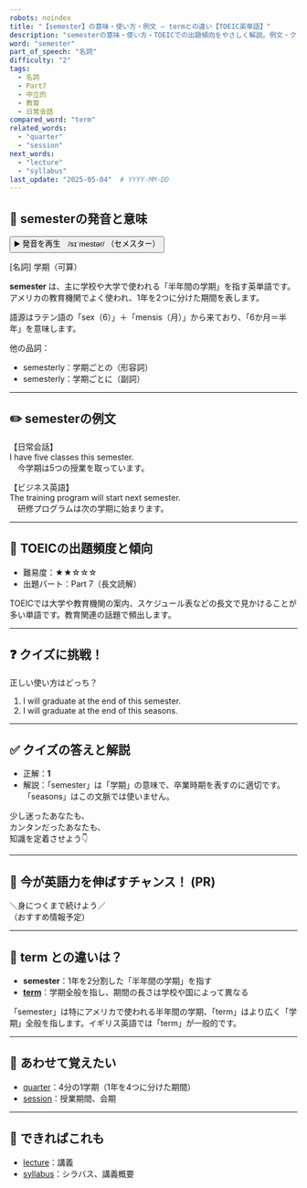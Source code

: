 ```yaml
---
robots: noindex
title: "【semester】の意味・使い方・例文 ― termとの違い【TOEIC英単語】"
description: "semesterの意味・使い方・TOEICでの出題傾向をやさしく解説。例文・クイズ付きでtermとの違いもわかりやすく学べます。"
word: "semester"
part_of_speech: "名詞"
difficulty: "2"
tags:
  - 名詞
  - Part7
  - 中立的
  - 教育
  - 日常会話
compared_word: "term"
related_words:
  - "quarter"
  - "session"
next_words:
  - "lecture"
  - "syllabus"
last_update: "2025-05-04"  # YYYY-MM-DD
---
```


## 🔰 semesterの発音と意味

<button class="play-audio" onclick="playTTS('semester')">
  <span class="play-audio-main">
    ▶️ 発音を再生　/sɪˈmestər/
  </span>
  <span class="play-audio-sub">
    （セメスター）
  </span>
</button>

[名詞] 学期（可算）

**semester** は、主に学校や大学で使われる「半年間の学期」を指す英単語です。アメリカの教育機関でよく使われ、1年を2つに分けた期間を表します。

語源はラテン語の「sex（6）」＋「mensis（月）」から来ており、「6か月＝半年」を意味します。

他の品詞：  
- semesterly：学期ごとの（形容詞）
- semesterly：学期ごとに（副詞）

---

## ✏️ semesterの例文

【日常会話】  
I have five classes this semester.  
　今学期は5つの授業を取っています。

【ビジネス英語】  
The training program will start next semester.  
　研修プログラムは次の学期に始まります。

---

## 🎯 TOEICの出題頻度と傾向

- 難易度：★★☆☆☆
- 出題パート：Part 7（長文読解）

TOEICでは大学や教育機関の案内、スケジュール表などの長文で見かけることが多い単語です。教育関連の話題で頻出します。

---

## ❓ クイズに挑戦！

正しい使い方はどっち？

1. I will graduate at the end of this semester.  
2. I will graduate at the end of this seasons.

---

## ✅ クイズの答えと解説

- 正解：**1**
- 解説：「semester」は「学期」の意味で、卒業時期を表すのに適切です。「seasons」はこの文脈では使いません。

少し迷ったあなたも、  
カンタンだったあなたも、  
知識を定着させよう👇️

---

## 🚀 今が英語力を伸ばすチャンス！ (PR)

<div class="info-center">
＼身につくまで続けよう／<br>  
（おすすめ情報予定）
</div>

---

## 🤔  term との違いは？

- **semester**：1年を2分割した「半年間の学期」を指す
- **[term](/term)**：学期全般を指し、期間の長さは学校や国によって異なる

「semester」は特にアメリカで使われる半年間の学期、「term」はより広く「学期」全般を指します。イギリス英語では「term」が一般的です。

---

## 🧩 あわせて覚えたい

- [quarter](/quarter)：4分の1学期（1年を4つに分けた期間）
- [session](/session)：授業期間、会期

---

## 📖 できればこれも

- [lecture](/lecture)：講義
- [syllabus](/syllabus)：シラバス、講義概要

<!-- cvid: aid10_bid24 -->
